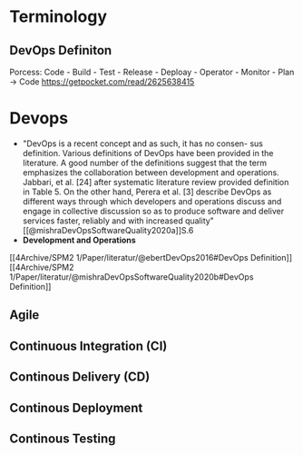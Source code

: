 # Terminology 
## DevOps Definiton
Porcess: Code - Build - Test - Release - Deploay - Operator - Monitor - Plan -> Code
https://getpocket.com/read/2625638415

# Devops
- "DevOps is a recent concept and as such, it has no consen- sus definition. Various definitions of DevOps have been provided in the literature. A good number of the definitions suggest that the term emphasizes the collaboration between development and operations. Jabbari, et al. [24] after systematic literature review provided definition in Table 5. On the other hand, Perera et al. [3] describe DevOps as different ways through which developers and operations discuss and engage in collective discussion so as to produce software and deliver services faster, reliably and with increased quality" [[@mishraDevOpsSoftwareQuality2020a]]S.6
- **Development and Operations**

[[4Archive/SPM2 1/Paper/literatur/@ebertDevOps2016#DevOps Definition]]
[[4Archive/SPM2 1/Paper/literatur/@mishraDevOpsSoftwareQuality2020b#DevOps Definition]]

## Agile 
## Continuous Integration (CI)
## Continous Delivery (CD)
## Continous Deployment
## Continous Testing